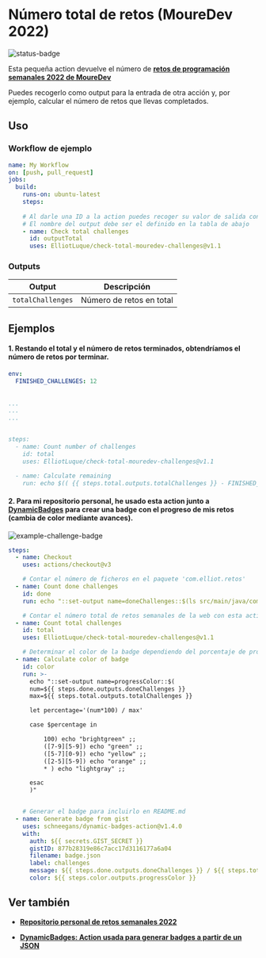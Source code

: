 # Número total de retos (MoureDev 2022)

![status-badge]

Esta pequeña action devuelve el número de **[retos de programación semanales 2022 de MoureDev](https://retosdeprogramacion.com/semanales2022)**

Puedes recogerlo como output para la entrada de otra acción y, por ejemplo, calcular el número de retos que llevas completados.

## Uso

### Workflow de ejemplo

```yaml
name: My Workflow
on: [push, pull_request]
jobs:
  build:
    runs-on: ubuntu-latest
    steps:
    
    # Al darle una ID a la action puedes recoger su valor de salida con ${{ steps.ID_PASO.outputs.NOMBRE_OUTPUT }}
    # El nombre del output debe ser el definido en la tabla de abajo
    - name: Check total challenges
      id: outputTotal
      uses: ElliotLuque/check-total-mouredev-challenges@v1.1
```

### Outputs

| Output                                             | Descripción                                        |
|------------------------------------------------------|-----------------------------------------------|
| `totalChallenges`  | Número de retos en total    |

## Ejemplos

#### 1. Restando el total y el número de retos terminados, obtendríamos el número de retos por terminar.

```yaml
env:
  FINISHED_CHALLENGES: 12
  
  
...
...
...


steps:
  - name: Count number of challenges
    id: total
    uses: ElliotLuque/check-total-mouredev-challenges@v1.1

  - name: Calculate remaining
    run: echo $(( {{ steps.total.outputs.totalChallenges }} - FINISHED_CHALLENGES)) 
```

#### 2. Para mi repositorio personal, he usado esta action junto a **[DynamicBadges](https://github.com/marketplace/actions/dynamic-badges)** para crear una badge con el progreso de mis retos (cambia de color mediante avances).

![example-challenge-badge]

```yaml
steps:
  - name: Checkout
    uses: actions/checkout@v3

    # Contar el número de ficheros en el paquete 'com.elliot.retos'
  - name: Count done challenges
    id: done
    run: echo "::set-output name=doneChallenges::$(ls src/main/java/com/elliot/retos | wc -l)"

    # Contar el número total de retos semanales de la web con esta action
  - name: Count total challenges
    id: total
    uses: ElliotLuque/check-total-mouredev-challenges@v1.1

    # Determinar el color de la badge dependiendo del porcentaje de progreso
  - name: Calculate color of badge
    id: color
    run: >- 
      echo "::set-output name=progressColor::$(
      num=${{ steps.done.outputs.doneChallenges }}
      max=${{ steps.total.outputs.totalChallenges }}

      let percentage='(num*100) / max'

      case $percentage in

          100) echo "brightgreen" ;;
          ([7-9][5-9]) echo "green" ;;
          ([5-7][0-9]) echo "yellow" ;;
          ([2-5][5-9]) echo "orange" ;;
          * ) echo "lightgray" ;;

      esac
      )"


    # Generar el badge para incluirlo en README.md
  - name: Generate badge from gist
    uses: schneegans/dynamic-badges-action@v1.4.0
    with:
      auth: ${{ secrets.GIST_SECRET }}
      gistID: 877b28319e86c7acc17d3116177a6a04
      filename: badge.json
      label: challenges
      message: ${{ steps.done.outputs.doneChallenges }} / ${{ steps.total.outputs.totalChallenges }}
      color: ${{ steps.color.outputs.progressColor }}
```

## Ver también

- **[Repositorio personal de retos semanales 2022](https://github.com/ElliotLuque/retos-java-2022)**

- **[DynamicBadges: Action usada para generar badges a partir de un JSON](https://github.com/marketplace/actions/dynamic-badges)**

[status-badge]: https://github.com/ElliotLuque/check-total-mouredev-challenges/actions/workflows/integration.yml/badge.svg
[example-challenge-badge]: https://img.shields.io/badge/challenges-15%2F35-yellow
